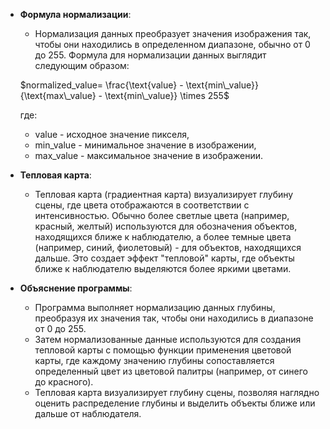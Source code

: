 - **Формула нормализации**:
    
    - Нормализация данных преобразует значения изображения так, чтобы они находились в определенном диапазоне, обычно от 0 до 255. Формула для нормализации данных выглядит следующим образом:
    
    $normalized_value= \frac{\text{value} - \text{min\_value}}{\text{max\_value} - \text{min\_value}} \times 255$
    
    где:
    
    - $\text{value}$ - исходное значение пикселя,
    - min_value - минимальное значение в изображении,
    - max_value - максимальное значение в изображении.
- **Тепловая карта**:
    
    - Тепловая карта (градиентная карта) визуализирует глубину сцены, где цвета отображаются в соответствии с интенсивностью. Обычно более светлые цвета (например, красный, желтый) используются для обозначения объектов, находящихся ближе к наблюдателю, а более темные цвета (например, синий, фиолетовый) - для объектов, находящихся дальше. Это создает эффект "тепловой" карты, где объекты ближе к наблюдателю выделяются более яркими цветами.
- **Объяснение программы**:
    
    - Программа выполняет нормализацию данных глубины, преобразуя их значения так, чтобы они находились в диапазоне от 0 до 255.
    - Затем нормализованные данные используются для создания тепловой карты с помощью функции применения цветовой карты, где каждому значению глубины сопоставляется определенный цвет из цветовой палитры (например, от синего до красного).
    - Тепловая карта визуализирует глубину сцены, позволяя наглядно оценить распределение глубины и выделить объекты ближе или дальше от наблюдателя.